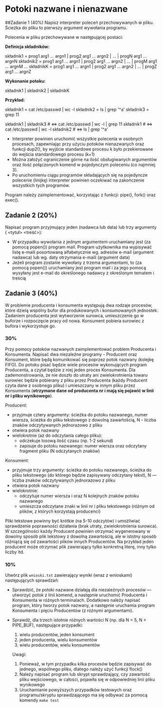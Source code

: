 # Potoki nazwane i nienazwane
##Zadanie 1 (40%)
Napisz interpreter poleceń przechowywanych w pliku. Ścieżka do pliku to pierwszy argument wywołania programu.

Polecenia w pliku przechowywane  w następującej postaci:

__Definicja składników:__

składnik1 = prog1 arg1 ... argn1 | prog2 arg1 ... argn2 | ... | progN arg1 ... argnN
składnik2 = prog1 arg1 ... argn1 | prog2 arg1 ... argn2 | ... | progM arg1 ... argnM
...
składnikK = prog1 arg1 ... argn1 | prog2 arg1 ... argn2 | ... | progZ arg1 ... argnZ

__Wykonanie potoku:__

składnik1 | składnik2 | składnikK

__Przykład:__

składnik1 = cat /etc/passwd | wc -l
składnik2 = ls | grep '^a'
składnik3 = grep 11

składnik1 | składnik3 # ⇔ cat /etc/passwd | wc -l | grep 11
składnik1             # ⇔ cat /etc/passwd | wc -l
składnik2             # ⇔ ls | grep '^a'

- Interpreter powinien uruchomić wszystkie polecenia w osobnych procesach, zapewniając przy użyciu potoków nienazwanych oraz funkcji dup2(), by wyjście standardowe procesu k było przekierowane do wejścia standardowego procesu (k+1)
- Można założyć ograniczenie górne na ilość obsługiwanych argumentów oraz ilość połączonych komend w pojedynczym poleceniu (co najmniej 3).
- Po uruchomieniu ciągu programów składających się na pojedyncze polecenie (linijkę) interpreter powinien oczekiwać na zakończenie wszystkich tych programów.

Program należy zaimplementować, korzystając z funkcji: pipe(), fork() oraz exec().
## Zadanie 2 (20%)
Napisać program przyjmujący jeden (nadawca lub data) lub trzy argumenty (<adresEmail> <tytuł> <treść>):
- W przypadku wywołania z jednym argumentem uruchamiany jest (za pomocą popen()) program mail. Program użytkownika ma wypisywać listę e-maili posortowaną alfabetycznie wg. adresów e-mail (argument nadawca) lub wg. daty otrzymania e-maili (argument data)
- Jeżeli program zostanie wywołany z trzema argumentami, to (za pomocą popen()) uruchamiany jest program mail i za jego pomocą wysyłany jest e-mail do określonego nadawcy z określonym tematem i treścią
## Zadanie 3 (40%)
W problemie producenta i konsumenta występują dwa rodzaje procesów, które dzielą wspólny bufor dla produkowanych i konsumowanych jednostek. Zadaniem producenta jest wytworzenie surowca, umieszczenie go w buforze i rozpoczęcie pracy od nowa. Konsument pobiera surowiec z bufora i wykorzystuje go.

### 30%
Przy pomocy potoków nazwanych zaimplementować problem Producenta i Konsumenta. Napisać dwa niezależne programy - Producent oraz Konsument, które będą komunikować się poprzez potok nazwany (kolejkę FIFO).  Do potoku pisać będzie wiele procesów wykonujących program Producenta, a czytał będzie z niej jeden proces Konsumenta. Dla zademonstrowania, że nie doszło do utraty ani zwielokrotnienia towaru surowiec będzie pobierany z pliku przez Producenta (każdy Producent czyta dane z osobnego pliku) i umieszczany w innym pliku przez Konsumenta (__otrzymane dane od producenta nr i mają się pojawić w linii nr i pliku wynikowego__).

Producent:

- przyjmuje cztery argumenty: ścieżka do potoku nazwanego, numer wiersza, ścieżka do pliku tekstowego z dowolną zawartością, N - liczba znaków odczytywanych jednorazowo z pliku
- otwiera potok nazwany
- wielokrotnie (aż do odczytania całego pliku):
  - odczekuje losową ilość czasu (np. 1-2 sekund)
  - zapisuje do potoku nazwanego: numer wiersza oraz odczytany fragment pliku (N odczytanych znaków)

Konsument:

- przyjmuje trzy argumenty: ścieżka do potoku nazwanego, ścieżka do pliku tekstowego (do którego będzie zapisywany odczytany tekst), N — liczba znaków odczytywanych jednorazowo z pliku
- otwiera potok nazwany
- wielokrotnie:
  - odczytuje numer wiersza i oraz N kolejnych znaków potoku nazwanego
  - umieszcza odczytane znaki w linii nr i pliku tekstowego (różnym od plików, z których korzystają producenci)

Pliki tekstowe powinny być krótkie (na 5-10 odczytów) i umożliwiać sprawdzenie poprawności działania (brak utraty, zwielokrotnienia surowca). W szczególności każdy Producent powinien otrzymać wygenerowany w dowolny sposób plik tekstowy z dowolną zawartością, ale w istotny sposób różniącą się od zawartości plików innych Producentów. Na przykład jeden producent może otrzymać plik zawierający tylko konkretną literę, inny tylko liczby itd.

### 10%
Utwórz plik `wnioski.txt` zawierający wyniki (wraz z wnioskami) następujących sprawdzań:
- Sprawdzić, że potoki nazwane działają dla niezależnych procesów — utworzyć potok z linii komend, a następnie uruchomić Producenta i Konsumenta w różnych terminalach. Dodatkowo należy napisać program, który tworzy potok nazwany, a następnie uruchamia program Konsumenta i pięciu Producentów (z różnymi argumentami).
- Sprawdź, dla trzech istotnie różnych wartości N (np. dla N = 5, N > PIPE_BUF), następujące przypadki:
  1) wielu producentów, jeden konsument
  2) jeden producenta, wielu konsumentów
  3) wielu producentów, wielu konsumentów

  Uwagi:

  1) Ponieważ, w tym przypadku kilka procesów będzie zapisywać do jednego, wspólnego pliku, dlatego należy użyć funkcji flock()
  2) Należy napisać program lub skrypt sprawdzający, czy zawartość pliku wejściowego, w całości, pojawiła się w odpowiedniej linii pliku wynikowego
  3) Uruchamianie powyższych przypadków testowych oraz programu/skryptu sprawdzającego  ma się odbywać za pomocą komendy `make test`